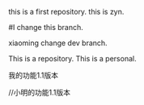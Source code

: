 this is a first repository.
this is zyn.

#I change this branch.

xiaoming change dev branch.

This is a repository.
This is a personal.

我的功能1.1版本

//小明的功能1.1版本

